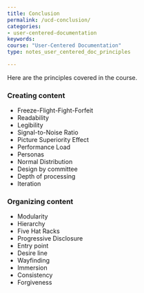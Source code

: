 ```yaml
---
title: Conclusion
permalink: /ucd-conclusion/
categories:
- user-centered-documentation
keywords:
course: "User-Centered Documentation"
type: notes_user_centered_doc_principles

---
```


Here are the principles covered in the course.

### Creating content

* Freeze-Flight-Fight-Forfeit
* Readability
* Legibility
* Signal-to-Noise Ratio
* Picture Superiority Effect
* Performance Load
* Personas
* Normal Distribution
* Design by committee
* Depth of processing
* Iteration

### Organizing content

* Modularity
* Hierarchy
* Five Hat Racks
* Progressive Disclosure
* Entry point
* Desire line
* Wayfinding
* Immersion
* Consistency
* Forgiveness
